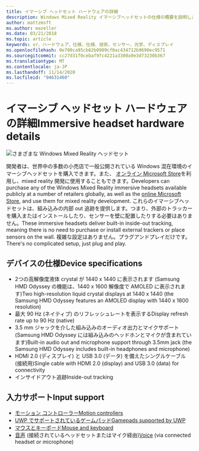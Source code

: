 ```yaml
---
title: イマーシブ ヘッドセット ハードウェアの詳細
description: Windows Mixed Reality イマーシブヘッドセットの仕様の概要を説明します。これは、(外部セットアップは必要ありません) 内部アウト追跡と共に VR を提供します。
author: mattzmsft
ms.author: mazeller
ms.date: 03/21/2018
ms.topic: article
keywords: vr、ハードウェア、仕様、仕様、技術、センサー、光学、ディスプレイ
ms.openlocfilehash: 0e700ca95cb62b0909cf0ac434712b9690ec9571
ms.sourcegitcommit: cc27d31f0cebaf9fc4221a3300a9e3d73230b367
ms.translationtype: MT
ms.contentlocale: ja-JP
ms.lasthandoff: 11/14/2020
ms.locfileid: "94631460"
---
```

# <a name="immersive-headset-hardware-details"></a><span data-ttu-id="95837-104">イマーシブ ヘッドセット ハードウェアの詳細</span><span class="sxs-lookup"><span data-stu-id="95837-104">Immersive headset hardware details</span></span>

![さまざまな Windows Mixed Reality ヘッドセット](images/MR-headsets.png)

<span data-ttu-id="95837-106">開発者は、世界中の多数の小売店で一般公開されている Windows 混在環境のイマーシブヘッドセットを購入できます。また、 [オンライン Microsoft Store](https://www.microsoft.com/store/collections/VRandMixedrealityheadsets)を利用し、mixed reality 開発に使用することもできます。</span><span class="sxs-lookup"><span data-stu-id="95837-106">Developers can purchase any of the Windows Mixed Reality immersive headsets available publicly at a number of retailers globally, as well as the [online Microsoft Store](https://www.microsoft.com/store/collections/VRandMixedrealityheadsets), and use them for mixed reality development.</span></span> <span data-ttu-id="95837-107">これらのイマーシブヘッドセットは、組み込みの内部 out 追跡を提供します。つまり、外部のトラッカーを購入またはインストールしたり、センサーを壁に配置したりする必要はありません。</span><span class="sxs-lookup"><span data-stu-id="95837-107">These immersive headsets deliver built-in inside-out tracking, meaning there is no need to purchase or install external trackers or place sensors on the wall.</span></span> <span data-ttu-id="95837-108">複雑な設定はありません。プラグアンドプレイだけです。</span><span class="sxs-lookup"><span data-stu-id="95837-108">There's no complicated setup, just plug and play.</span></span>

## <a name="device-specifications"></a><span data-ttu-id="95837-109">デバイスの仕様</span><span class="sxs-lookup"><span data-stu-id="95837-109">Device specifications</span></span>
* <span data-ttu-id="95837-110">2つの高解像度液体 crystal が 1440 x 1440 に表示されます (Samsung HMD Odyssey の機能は、1440 x 1600 解像度で AMOLED に表示されます)</span><span class="sxs-lookup"><span data-stu-id="95837-110">Two high-resolution liquid crystal displays at 1440 x 1440 (the Samsung HMD Odyssey features an AMOLED display with 1440 x 1600 resolution)</span></span>
* <span data-ttu-id="95837-111">最大 90 Hz (ネイティブ) のリフレッシュレートを表示する</span><span class="sxs-lookup"><span data-stu-id="95837-111">Display refresh rate up to 90 Hz (native)</span></span>
* <span data-ttu-id="95837-112">3.5 mm ジャックを介した組み込みのオーディオ出力とマイクサポート (Samsung HMD Odyssey には組み込みのヘッドホンとマイクが含まれています)</span><span class="sxs-lookup"><span data-stu-id="95837-112">Built-in audio out and microphone support through 3.5mm jack (the Samsung HMD Odyssey includes built-in headphones and microphone)</span></span>
* <span data-ttu-id="95837-113">HDMI 2.0 (ディスプレイ) と USB 3.0 (データ) を備えたシングルケーブル (接続用)</span><span class="sxs-lookup"><span data-stu-id="95837-113">Single cable with HDMI 2.0 (display) and USB 3.0 (data) for connectivity</span></span>
* <span data-ttu-id="95837-114">インサイドアウト追跡</span><span class="sxs-lookup"><span data-stu-id="95837-114">Inside-out tracking</span></span>

## <a name="input-support"></a><span data-ttu-id="95837-115">入力サポート</span><span class="sxs-lookup"><span data-stu-id="95837-115">Input support</span></span>
* [<span data-ttu-id="95837-116">モーション コントローラー</span><span class="sxs-lookup"><span data-stu-id="95837-116">Motion controllers</span></span>](../design/motion-controllers.md)
* [<span data-ttu-id="95837-117">UWP でサポートされているゲームパッド</span><span class="sxs-lookup"><span data-stu-id="95837-117">Gamepads supported by UWP</span></span>](hardware-accessories.md)
* [<span data-ttu-id="95837-118">マウスとキーボード</span><span class="sxs-lookup"><span data-stu-id="95837-118">Mouse and keyboard</span></span>](hardware-accessories.md)
* <span data-ttu-id="95837-119">[音声](../design/voice-input.md) (接続されているヘッドセットまたはマイク経由)</span><span class="sxs-lookup"><span data-stu-id="95837-119">[Voice](../design/voice-input.md) (via connected headset or microphone)</span></span>

